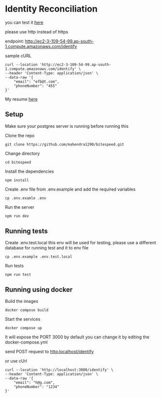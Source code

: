 # Identity Reconciliation

you can test it [here](http://ec2-3-109-54-99.ap-south-1.compute.amazonaws.com/identify)

please use http instead of https

endpoint: <http://ec2-3-109-54-99.ap-south-1.compute.amazonaws.com/identify>

sample cURL

```(bash)
curl --location 'http://ec2-3-109-54-99.ap-south-1.compute.amazonaws.com/identify' \
--header 'Content-Type: application/json' \
--data-raw '{
    "email": "efb@t.com",
    "phoneNumber": "455"
}'
```

My resume [here](https://drive.google.com/file/d/1p5Uw9JBF9qozrO-1XmVb996YtVuO3KrF/view?usp=sharing)

## Setup

Make sure your postgres server is running before running this

Clone the repo

```(bash)
git clone https://github.com/mahendra1290/bitespeed.git
```

Change directory

```(bash)
cd bitespeed
```

Install the dependencies

```(bash)
npm install
```

Create .env file from .env.example and add the required variables

```(bash)
cp .env.examle .env
```

Run the server

```bash
npm run dev
```

## Running tests

Create .env.test.local this env will be used for testing, please use a different database for running test and it to env file

```(bash)
cp .env.example .env.test.local
```

Run tests

```(bash)
npm run test
```

## Running using docker

Build the images

```(bash)
docker compose build
```

Start the services

```(bash)
docker compose up
```

It will expose the PORT 3000 by default you can change it by editing the docker-compose.yml

send POST request to <http:localhost/identify>

or use cUrl

```(bash)
curl --location 'http://localhost:3000/identify' \
--header 'Content-Type: application/json' \
--data-raw '{
    "email": "h@g.com",
    "phoneNumber": "1234"
}'
```

